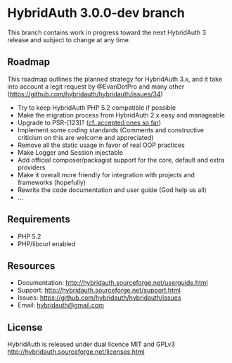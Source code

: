 # HybridAuth 3.0.0-dev branch

This branch contains work in progress toward the next HybridAuth 3 release and subject to change at any time.

Roadmap
-------
This roadmap outlines the planned strategy for HybridAuth 3.x, and it take into account a legit request by @EvanDotPro and many other (https://github.com/hybridauth/hybridauth/issues/34) 

* Try to keep HybridAuth PHP 5.2 compatible if possible
* Make the migration process from HybridAuth 2.x easy and manageable
* Upgrade to PSR-[123]? ([cf. accepted ones so far](https://github.com/php-fig/fig-standards/tree/master/accepted))
* Implement some coding standards (Comments and constructive criticism on this are welcome and appreciated)
* Remove all the static usage in favor of real OOP practices
* Make Logger and Session injectable
* Add official composer/packagist support for the core, default and extra providers
* Make it overall more friendly for integration with projects and frameworks (hopefully)
* Rewrite the code documentation and user guide (God help us all)
* ...

Requirements
------------
* PHP 5.2
* PHP/libcurl enabled

Resources
---------
* Documentation: http://hybridauth.sourceforge.net/userguide.html
* Support: http://hybridauth.sourceforge.net/support.html
* Issues: https://github.com/hybridauth/hybridauth/issues
* Email: hybridauth@gmail.com

License
-------
HybridAuth is released under dual licence MIT and GPLv3
http://hybridauth.sourceforge.net/licenses.html

